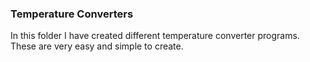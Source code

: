 ### Temperature Converters
In this folder I have created different temperature converter programs.
These are very easy and simple to create.